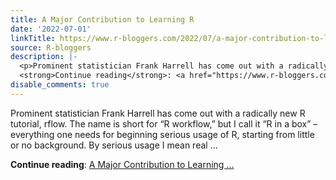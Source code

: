 ```yaml
---
title: A Major Contribution to Learning R
date: '2022-07-01'
linkTitle: https://www.r-bloggers.com/2022/07/a-major-contribution-to-learning-r/
source: R-bloggers
description: |-
  <p>Prominent statistician Frank Harrell has come out with a radically new R tutorial, rflow. The name is short for “R workflow,” but I call it “R in a box” –everything one needs for beginning serious usage of R, starting from little or no background. By serious usage I mean real ...</p>
  <strong>Continue reading</strong>: <a href="https://www.r-bloggers.com/2022/07/a-major-contribution-to-learning-r/">A Major Contribution to Learning ...
disable_comments: true
---
```

<p>Prominent statistician Frank Harrell has come out with a radically new R tutorial, rflow. The name is short for “R workflow,” but I call it “R in a box” –everything one needs for beginning serious usage of R, starting from little or no background. By serious usage I mean real ...</p>
<strong>Continue reading</strong>: <a href="https://www.r-bloggers.com/2022/07/a-major-contribution-to-learning-r/">A Major Contribution to Learning ...